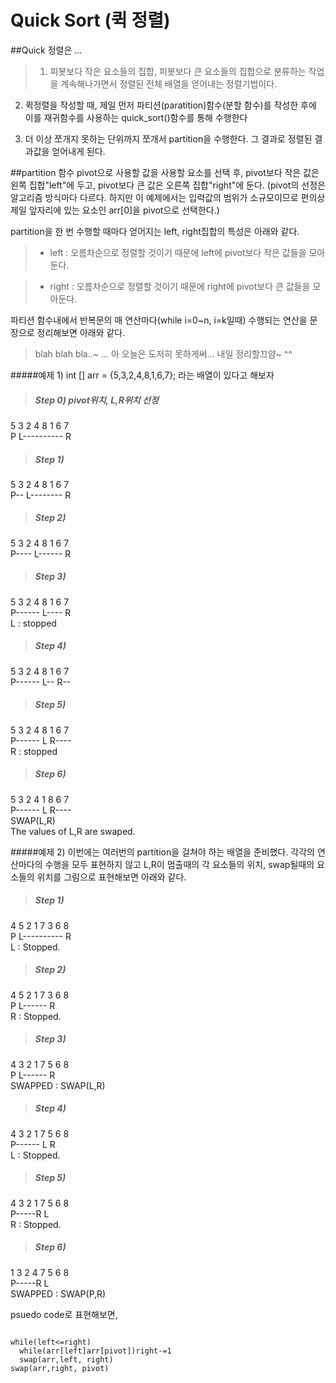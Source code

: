 Quick Sort (퀵 정렬)
===

##Quick 정렬은 ...
>1. 피봇보다 작은 요소들의 집합, 피봇보다 큰 요소들의 집합으로 분류하는 작업을 계속해나가면서 정렬된 전체 배열을 얻어내는 정렬기법이다.
>
2. 퀵정렬을 작성할 때, 제일 먼저 파티션(paratition)함수(분할 함수)를 작성한 후에 이를 재귀함수를 사용하는 quick_sort()함수를 통해 수행한다
>
3. 더 이상 쪼개지 못하는 단위까지 쪼개서 partition을 수행한다. 그 결과로 정렬된 결과값을 얻어내게 된다.

##partition 함수
pivot으로 사용할 값을 사용할 요소를 선택 후, pivot보다 작은 값은 왼쪽 집합"left"에 두고, pivot보다 큰 값은 오른쪽 집합"right"에 둔다.
(pivot의 선정은 알고리즘 방식마다 다르다. 하지만 이 예제에서는 입력값의 범위가 소규모이므로 편의상 제일 앞자리에 있는 요소인 arr[0]을 pivot으로 선택한다.)

partition을 한 번 수행할 때마다 얻어지는 left, right집합의 특성은 아래와 같다.
> * left : 오름차순으로 정렬할 것이기 때문에 left에 pivot보다 작은 값들을 모아둔다.

> * right : 오름차순으로 정렬할 것이기 때문에 right에 pivot보다 큰 값들을 모아둔다.

파티션 함수내에서 반복문의 매 연산마다(while i=0~n, i=k일때) 수행되는 연산을 문장으로 정리해보면 아래와 같다.
>blah blah bla..~ ... 아 오늘은 도저히 못하게써... 내일 정리할끄얌~ ^^

#####예제 1)
int [] arr = {5,3,2,4,8,1,6,7}; 라는 배열이 있다고 해보자
> ##### Step 0) pivot위치, L,R위치 선정
5 3 2 4 8 1 6 7<br/>
P L---------- R

> ##### Step 1)
5 3 2 4 8 1 6 7<br/>
P-- L-------- R

> ##### Step 2)
5 3 2 4 8 1 6 7<br/>
P---- L------ R

> ##### Step 3)
5 3 2 4 8 1 6 7<br/>
P------ L---- R<br/>
L : stopped<br/>

> ##### Step 4)
5 3 2 4 8 1 6 7<br/>
P------ L-- R--<br/>

> ##### Step 5)
5 3 2 4 8 1 6 7<br/>
P------ L R----<br/>
R : stopped<br/>

> ##### Step 6)
5 3 2 4 1 8 6 7<br/>
P------ L R----<br/>
SWAP(L,R)<br/>
The values of L,R are swaped.<br/>

#####예제 2)
이번에는 여러번의 partition을 걸쳐야 하는 배열을 준비했다. 각각의 연산마다의 수행을 모두 표현하지 않고 L,R이 멈출때의 각 요소들의 위치, swap될때의 요소들의 위치를 그림으로 표현해보면 아래와 같다.<br/>
>##### Step 1)
4 5 2 1 7 3 6 8<br/>
P L---------- R<br/>
L : Stopped.

>##### Step 2)
4 5 2 1 7 3 6 8<br/>
P L------ R<br/>
R : Stopped.

>##### Step 3)
4 3 2 1 7 5 6 8<br/>
P L------ R<br/>
SWAPPED : SWAP(L,R)

>##### Step 4)
4 3 2 1 7 5 6 8<br/>
P------ L R<br/>
L : Stopped.

>##### Step 5)
4 3 2 1 7 5 6 8<br/>
P-----R L<br/>
R : Stopped.

>##### Step 6)
1 3 2 4 7 5 6 8  
P-----R L  
SWAPPED : SWAP(P,R)

psuedo code로 표현해보면,
<pre>
<code>
while(left<=right)
  while(arr[left]<arr[pivot])left+=1
  while(arr[right]>arr[pivot])right-=1
  swap(arr,left, right)
swap(arr,right, pivot)
</code>
</pre>




